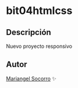 # bit04htmlcss
## Descripción 
Nuevo proyecto responsivo
## Autor
[Mariangel Socorro](http://Wa.me/+573242056137) :sparkles:
